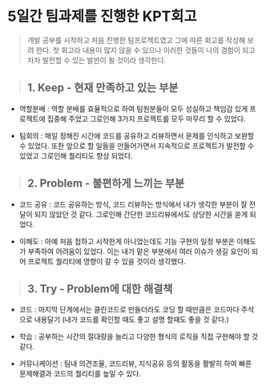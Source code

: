 # 5일간 팀과제를 진행한 KPT회고
> 개발 공부를 시작하고 처음 진행한 팀프로젝트였고 그에 따른 회고를 작성해 보려 한다. 첫 회고라 내용이 많지 않을 수 있으나 이러한 것들이 나의 경험이 되고 차차 발전할 수 있는 발판이 될 것이라 생각한다.

> ## 1. Keep - 현재 만족하고 있는 부분

- 역할분배 : 역할 분배를 효율적으로 하여 팀원분들이 모두 성실하고 책임감 있게 프로젝트에 집중해 주었고 그로인해 3가지 프로젝트를 모두 마무리 할 수 있었다. 

- 팀회의 : 매일 정해진 시간에 코드를 공유하고 리뷰하면서 문제를 인식하고 보완할 수 있었다. 또한 앞으로 할 일들을 만들어가면서 지속적으로 프로젝트가 발전할 수 있었고 그로인해 퀄리티도 향상 되었다.


> ## 2. Problem - 불편하게 느끼는 부분

- 코드 공유 : 코드 공유하는 방식, 코드 리뷰하는 방식에서 내가 생각한 부분이 잘 전달이 되지 않았던 것 같다. 그로인해 간단한 코드리뷰에서도 상당한 시간을 쏟게 되었다.

- 이해도 : 아예 처음 접하고 시작한게 아니었는데도 기능 구현의 일정 부분은 이해도가 부족하여 어려움이 있었다. 이는 내가 맡은 부분에서 여러 이슈가 생길 요인이 되어 프로젝트 퀄리티에 영향이 갈 수 있을 것이라 생각했다.

> ## 3. Try - Problem에 대한 해결책

- 코드 : 마지막 단계에서는 클린코드로 만들더라도 코딩 할 때만큼은 코드마다 주석으로 내용달기 (내가 코드를 확인할 때도 좋고 설명 할때도 좋을 것 같다.)

- 학습 : 공부하는 시간의 절대량을 늘리고 다양한 형식의 로직을 직접 구현해야 할 것 같다.

- 커뮤니케이션 : 팀내 의견조율, 코드리뷰, 지식공유 등의 활동을 활발히 하여 빠른 문제해결과 코드의 퀄리티를 높일 수 있다.


